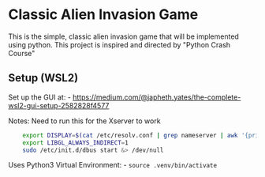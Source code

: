 # Classic Alien Invasion Game

This is the simple, classic alien invasion game that will be implemented using python.
This project is inspired and directed by "Python Crash Course"

## Setup (WSL2)

Set up the GUI at:
	- https://medium.com/@japheth.yates/the-complete-wsl2-gui-setup-2582828f4577

Notes:
Need to run this for the Xserver to work

```bash
	export DISPLAY=$(cat /etc/resolv.conf | grep nameserver | awk '{print $2; exit;}'):0.0
	export LIBGL_ALWAYS_INDIRECT=1
	sudo /etc/init.d/dbus start &> /dev/null
```

Uses Python3 Virtual Environment:
  	- ```source .venv/bin/activate```